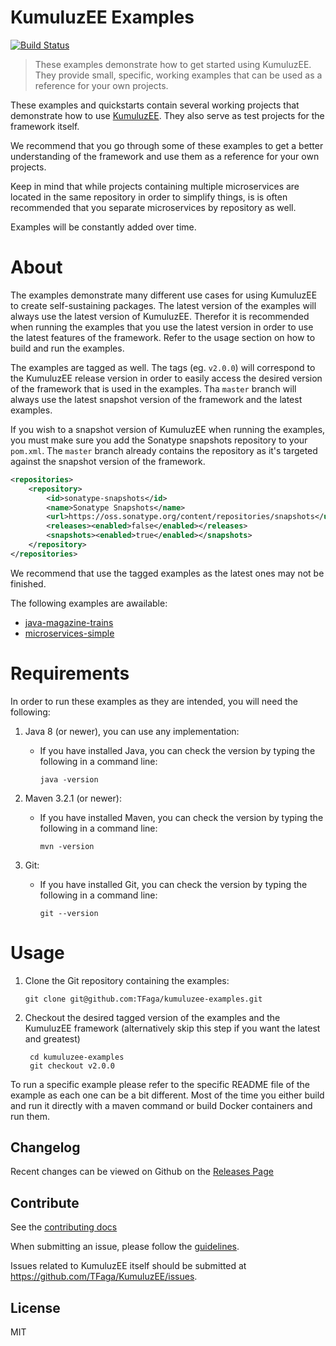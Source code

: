 # KumuluzEE Examples
[![Build Status](https://img.shields.io/travis/TFaga/KumuluzEE/master.svg?style=flat)](https://travis-ci.org/TFaga/KumuluzEE)

> These examples demonstrate how to get started using KumuluzEE. They provide small, specific, working examples that can be used as a reference for your own projects.

These examples and quickstarts contain several working projects that demonstrate how to use [KumuluzEE](https://github.com/TFaga/KumuluzEE). They also serve
as test projects for the framework itself.

We recommend that you go through some of these examples to get a better understanding of the framework and use them
as a reference for your own projects.

Keep in mind that while projects containing multiple microservices are located in the same repository in order to simplify things,
is is often recommended that you separate microservices by repository as well.

Examples will be constantly added over time.

# About

The examples demonstrate many different use cases for using KumuluzEE to create self-sustaining packages. The latest
version of the examples will always use the latest version of KumuluzEE. Therefor it is recommended when running the
examples that you use the latest version in order to use the latest features of the framework. Refer to the usage section
on how to build and run the examples.

The examples are tagged as well. The tags (eg. `v2.0.0`) will correspond to the KumuluzEE release version in order to easily access the
desired version of the framework that is used in the examples. Tha `master` branch will always use the latest snapshot version of the framework
and the latest examples.

If you wish to a snapshot version of KumuluzEE when running the examples, you must make sure you add the Sonatype snapshots
repository to your `pom.xml`. The `master` branch already contains the repository as it's targeted against the snapshot
version of the framework.

```xml
<repositories>
    <repository>
        <id>sonatype-snapshots</id>
        <name>Sonatype Snapshots</name>
        <url>https://oss.sonatype.org/content/repositories/snapshots</url>
        <releases><enabled>false</enabled></releases>
        <snapshots><enabled>true</enabled></snapshots>
    </repository>
</repositories>
```

We recommend that use the tagged examples as the latest ones may not be finished.

The following examples are awailable:

- [java-magazine-trains](https://github.com/TFaga/kumuluzee-examples/tree/master/java-magazine-trains)
- [microservices-simple](https://github.com/TFaga/kumuluzee-examples/tree/master/microservices-simple)

# Requirements

In order to run these examples as they are intended, you will need the following:

1. Java 8 (or newer), you can use any implementation:
    * If you have installed Java, you can check the version by typing the following in a command line:
        
        ```
        java -version
        ```

2. Maven 3.2.1 (or newer):
    * If you have installed Maven, you can check the version by typing the following in a command line:
        
        ```
        mvn -version
        ```
        
3. Git:
    * If you have installed Git, you can check the version by typing the following in a command line:
    
        ```
        git --version
        ```
        
# Usage

1. Clone the Git repository containing the examples:

    ```
    git clone git@github.com:TFaga/kumuluzee-examples.git
    ```
    
2. Checkout the desired tagged version of the examples and the KumuluzEE framework (alternatively skip this step if you want the latest and greatest)

    ```
     cd kumuluzee-examples
     git checkout v2.0.0
    ```
    
To run a specific example please refer to the specific README file of the example as each one can be a bit different.
Most of the time you either build and run it directly with a maven command or build Docker containers and run them.

## Changelog

Recent changes can be viewed on Github on the [Releases Page](https://github.com/TFaga/kumuluzee-examples/releases)

## Contribute

See the [contributing docs](https://github.com/TFaga/kumuluzee-examples/blob/master/CONTRIBUTING.md)

When submitting an issue, please follow the [guidelines](https://github.com/TFaga/kumuluzee-examples/blob/master/CONTRIBUTING.md#bugs).

Issues related to KumuluzEE itself should be submitted at https://github.com/TFaga/KumuluzEE/issues.

## License

MIT